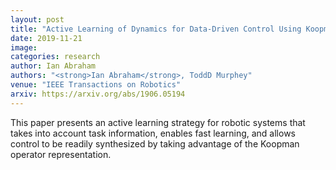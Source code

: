 ```yaml
---
layout: post
title: "Active Learning of Dynamics for Data-Driven Control Using Koopman Operators"
date: 2019-11-21
image: 
categories: research
author: Ian Abraham
authors: "<strong>Ian Abraham</strong>, ToddD Murphey"
venue: "IEEE Transactions on Robotics"
arxiv: https://arxiv.org/abs/1906.05194
---
```

This paper presents an active learning strategy for robotic systems that takes into account task information, enables fast learning, and allows control to be readily synthesized by taking advantage of the Koopman operator representation.